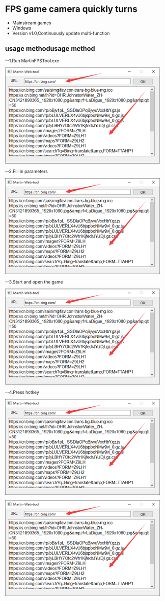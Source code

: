 # FPS game camera quickly turns
* Mainstream games
* Windows
* Version v1.0,Continuously update multi-function

## usage methodusage method
--1.Run MartinFPSTool.exe

![图片名称](https://raw.githubusercontent.com/MartinxMax/Web-crawlers-get-web-links/master/Demo_Picture/get.png "Help")

--2.Fill in parameters

![图片名称](https://raw.githubusercontent.com/MartinxMax/Web-crawlers-get-web-links/master/Demo_Picture/get.png "Help")


--3.Start and open the game

![图片名称](https://raw.githubusercontent.com/MartinxMax/Web-crawlers-get-web-links/master/Demo_Picture/get.png "Help")

--4.Press hotkey

![图片名称](https://raw.githubusercontent.com/MartinxMax/Web-crawlers-get-web-links/master/Demo_Picture/get.png "Help")

![图片名称](https://raw.githubusercontent.com/MartinxMax/Web-crawlers-get-web-links/master/Demo_Picture/get.png "Help")
